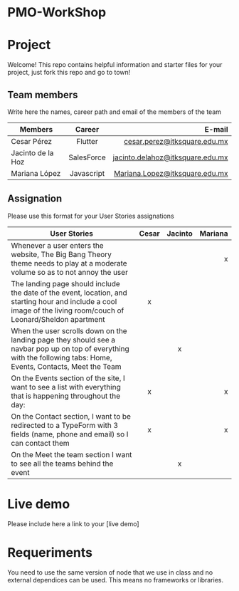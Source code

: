 # PMO-WorkShop
# Project 

Welcome! This repo contains helpful information and starter files for your project, just fork this repo and go to town!

## Team members

Write here the names, career path and email of the members of the team

| Members           |   Career   |                           E-mail |
| ----------------- | :--------: | -------------------------------: |
| Cesar Pérez     |  Flutter   |   cesar.perez@itksquare.edu.mx |
| Jacinto de la Hoz | SalesForce | jacinto.delahoz@itksquare.edu.mx |
| Mariana López      | Javascript |    Mariana.Lopez@itksquare.edu.mx |

## Assignation

Please use this format for your User Stories assignations

| User Stories     | Cesar | Jacinto | Mariana |
| ---------------- | :---: | :-----: | ------: |
|Whenever a user enters the website, The Big Bang Theory theme needs to play at a moderate volume so as to not annoy the user  |       |         |    x    |
| The landing page should include the date of the event, location, and starting hour and include a cool image of the living room/couch of Leonard/Sheldon apartment | x      |         |         |
| When the user scrolls down on the landing page they should see a navbar pop up on top of everything with the following tabs: Home, Events, Contacts, Meet the Team |       |     x    |         |
| On the Events section of the site, I want to see a list with everything that is happening throughout the day: |    x   |         |    x   |
| On the Contact section, I want to be redirected to a TypeForm with 3 fields (name, phone and email) so I can contact them |   x    |         |    x     |
| On the Meet the team section I want to see all the teams behind the event |       |    x    |         |


# Live demo

Please include here a link to your [live demo]

# Requeriments

You need to use the same version of node that we use in class and no external dependices can be used. This means no frameworks or libraries.
